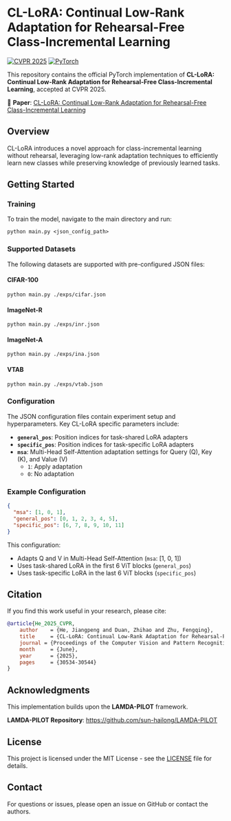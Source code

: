 # CL-LoRA: Continual Low-Rank Adaptation for Rehearsal-Free Class-Incremental Learning

[![CVPR 2025](https://img.shields.io/badge/CVPR-2025-blue.svg)](https://cvpr.thecvf.com/)
[![PyTorch](https://img.shields.io/badge/PyTorch-Implementation-red.svg)](https://pytorch.org/)

This repository contains the official PyTorch implementation of **CL-LoRA: Continual Low-Rank Adaptation for Rehearsal-Free Class-Incremental Learning**, accepted at CVPR 2025.

📄 **Paper**: [CL-LoRA: Continual Low-Rank Adaptation for Rehearsal-Free Class-Incremental Learning](https://openaccess.thecvf.com/content/CVPR2025/html/He_CL-LoRA_Continual_Low-Rank_Adaptation_for_Rehearsal-Free_Class-Incremental_Learning_CVPR_2025_paper.html)

## Overview

CL-LoRA introduces a novel approach for class-incremental learning without rehearsal, leveraging low-rank adaptation techniques to efficiently learn new classes while preserving knowledge of previously learned tasks.

## Getting Started

### Training

To train the model, navigate to the main directory and run:

```
python main.py <json_config_path>
```

### Supported Datasets

The following datasets are supported with pre-configured JSON files:

#### CIFAR-100
```
python main.py ./exps/cifar.json
```

#### ImageNet-R
```
python main.py ./exps/inr.json
```

#### ImageNet-A
```
python main.py ./exps/ina.json
```

#### VTAB
```
python main.py ./exps/vtab.json
```

### Configuration

The JSON configuration files contain experiment setup and hyperparameters. Key CL-LoRA specific parameters include:

- **`general_pos`**: Position indices for task-shared LoRA adapters
- **`specific_pos`**: Position indices for task-specific LoRA adapters  
- **`msa`**: Multi-Head Self-Attention adaptation settings for Query (Q), Key (K), and Value (V)
  - `1`: Apply adaptation
  - `0`: No adaptation

### Example Configuration

```json
{
  "msa": [1, 0, 1],
  "general_pos": [0, 1, 2, 3, 4, 5],
  "specific_pos": [6, 7, 8, 9, 10, 11]
}
```

This configuration:
- Adapts Q and V in Multi-Head Self-Attention (`msa`: [1, 0, 1])
- Uses task-shared LoRA in the first 6 ViT blocks (`general_pos`)
- Uses task-specific LoRA in the last 6 ViT blocks (`specific_pos`)

## Citation

If you find this work useful in your research, please cite:

```bibtex
@article{He_2025_CVPR,
    author    = {He, Jiangpeng and Duan, Zhihao and Zhu, Fengqing},
    title     = {CL-LoRA: Continual Low-Rank Adaptation for Rehearsal-Free Class-Incremental Learning},
    journal = {Proceedings of the Computer Vision and Pattern Recognition Conference (CVPR)},
    month     = {June},
    year      = {2025},
    pages     = {30534-30544}
}
```

## Acknowledgments

This implementation builds upon the **LAMDA-PILOT** framework. 

**LAMDA-PILOT Repository**: https://github.com/sun-hailong/LAMDA-PILOT

## License

This project is licensed under the MIT License - see the [LICENSE](LICENSE) file for details.

## Contact

For questions or issues, please open an issue on GitHub or contact the authors.
